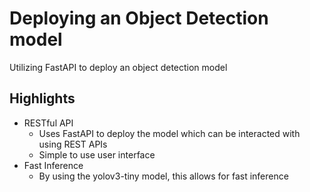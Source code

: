 # Deploying an Object Detection model

Utilizing FastAPI to deploy an object detection model 

## Highlights
- RESTful API
    - Uses FastAPI to deploy the model which can be interacted with using REST APIs
    - Simple to use user interface
- Fast Inference
    - By using the yolov3-tiny model, this allows for fast inference

 

